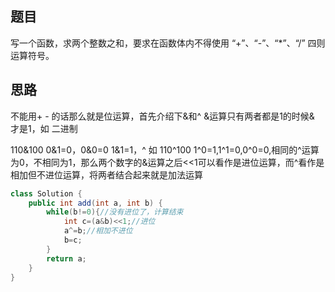 ## 题目

写一个函数，求两个整数之和，要求在函数体内不得使用 “+”、“-”、“*”、“/” 四则运算符号。

## 思路

不能用+ - 的话那么就是位运算，首先介绍下&和^      &运算只有两者都是1的时候& 才是1，如 二进制

110&100  0&1=0，0&0=0 1&1=1，^ 如 110^100 1^0=1,1^1=0,0^0=0,相同的^运算为0，不相同为1，那么两个数字的&运算之后<<1可以看作是进位运算，而^看作是相加但不进位运算，将两者结合起来就是加法运算

```java
class Solution {
    public int add(int a, int b) {
        while(b!=0){//没有进位了，计算结束
            int c=(a&b)<<1;//进位
            a^=b;//相加不进位
            b=c;
        }
        return a;
    }
}
```

